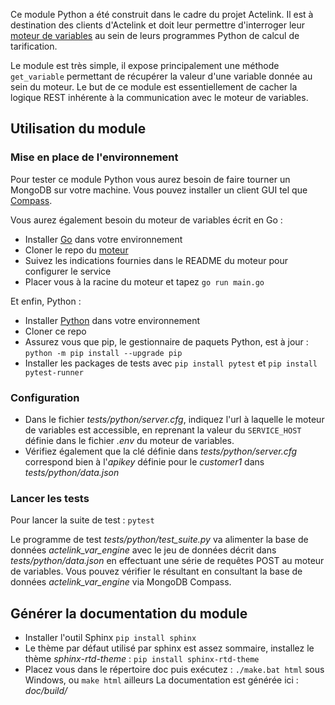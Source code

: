 Ce module Python a été construit dans le cadre du projet Actelink. Il est à destination des clients d'Actelink et doit leur permettre d'interroger leur [moteur de variables](https://github.com/fasst/fasst_variable_store) au sein de leurs programmes Python de calcul de tarification.

Le module est très simple, il expose principalement une méthode `get_variable` permettant de récupérer la valeur d'une variable donnée au sein du moteur. Le but de ce module est essentiellement de cacher la logique REST inhérente à la communication avec le moteur de variables.

## Utilisation du module

### Mise en place de l'environnement
Pour tester ce module Python vous aurez besoin de faire tourner un MongoDB sur votre machine. Vous pouvez installer un client GUI tel que [Compass](https://www.mongodb.com/try/download/compass).

Vous aurez également besoin du moteur de variables écrit en Go :
* Installer [Go](https://go.dev/dl/) dans votre environnement 
* Cloner le repo du [moteur](https://github.com/fasst/fasst_variable_store)
* Suivez les indications fournies dans le README du moteur pour configurer le service
* Placer vous à la racine du moteur et tapez `go run main.go`

Et enfin, Python :
* Installer [Python](https://www.python.org/downloads/) dans votre environnement
* Cloner ce repo
* Assurez vous que pip, le gestionnaire de paquets Python, est à jour : `python -m pip install --upgrade pip`
* Installer les packages de tests avec `pip install pytest` et `pip install pytest-runner`
### Configuration
* Dans le fichier *tests/python/server.cfg*, indiquez l'url à laquelle le moteur de variables est accessible, en reprenant la valeur du `SERVICE_HOST` définie dans le fichier *.env* du moteur de variables.
* Vérifiez également que la clé définie dans *tests/python/server.cfg* correspond bien à l'*apikey* définie pour le *customer1* dans *tests/python/data.json*

### Lancer les tests
Pour lancer la suite de test : `pytest`

Le programme de test *tests/python/test_suite.py* va alimenter la base de données *actelink_var_engine* avec le jeu de données décrit dans *tests/python/data.json* en effectuant une série de requêtes POST au moteur de variables.
Vous pouvez vérifier le résultant en consultant la base de données *actelink_var_engine* via MongoDB Compass.

## Générer la documentation du module
* Installer l'outil Sphinx `pip install sphinx`
* Le thème par défaut utilisé par sphinx est assez sommaire, installez le thème *sphinx-rtd-theme* : `pip install sphinx-rtd-theme`
* Placez vous dans le répertoire doc puis exécutez : `./make.bat html` sous Windows, ou `make html` ailleurs
La documentation est générée ici : *doc/build/*